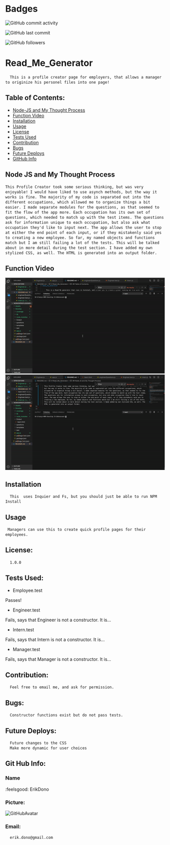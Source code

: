 
# Badges
![GitHub commit activity](https://img.shields.io/github/commit-activity/m/ErikDono/Read_Me_Gen)

![GitHub last commit](https://img.shields.io/github/last-commit/ErikDono/Read_Me_Gen)

![GitHub followers](https://img.shields.io/github/followers/ErikDono?style=social)


# Read_Me_Generator 

      This is a profile creator page for employers, that allows a manager to originize his personel files into one page! 

## Table of Contents:
* [Node-JS and My Thought Process](#Node-JS-and-My-Thought-Process)
* [Function Video](#Function-Video)
* [Installation](#Installation)
* [Usage](#Usage)
* [License](#License)
* [Tests Used](#Tests-Used)
* [Contribution](#Contribution)
* [Bugs](#Bugs)
* [Future Deploys](#Future-Deploys)
* [GitHub Info](#GitHub-Info)



## Node JS and My Thought Process 

    This Profile Creator took some serious thinking, but was very enjoyable! I would have liked to use asynch methods, but the way it works is fine. The majority of my code is separated out into the different occupations, which allowed me to organize things a bit easier. I made separate modules for the questions, as that seemed to fit the flow of the app more. Each occupation has its own set of questions, which needed to match up with the test items. The questions ask for information unique to each occupation, but also ask what occupation they'd like to input next. The app allows the user to stop at either the end point of each input, or if they mistakenly said yes to creating a new employee. So far, my named objects and functions match but I am still failing a lot of the tests. This will be talked about in more detail during the test section. I have added my own stylized CSS, as well. The HTML is generated into an output folder. 



## Function Video 

![FunctionVideo](/Assets/function.gif)
![TestVideo](/Assets/test.gif)

## Installation
      This  uses Inquier and Fs, but you should just be able to run NPM Install 

## Usage
     Managers can use this to create quick profile pages for their employees.  

## License:
      1.0.0 

## Tests Used:
  * Employee.test   

   Passes!
  * Engineer.test

   Fails, says that Engineer is not a constructor. It is...
  * Intern.test
  
   Fails, says that Intern is not a constructor. It is...
  * Manager.test
  
   Fails, says that Manager is not a constructor. It is...

## Contribution:
      Feel free to email me, and ask for permission. 

## Bugs:
      Constructor functions exist but do not pass tests. 

## Future Deploys:
      Future changes to the CSS
      Make more dynamic for user choices


## Git Hub Info:
### Name
  :feelsgood:  ErikDono
### Picture:
![GitHubAvatar](https://avatars2.githubusercontent.com/u/61159557?v=4) 

### Email:
      erik.dono@gmail.com 

        